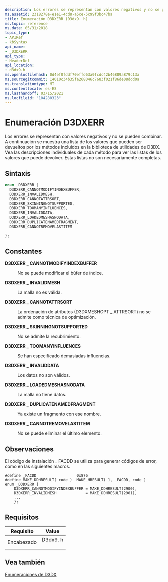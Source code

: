 ```yaml
---
description: Los errores se representan con valores negativos y no se pueden combinar.
ms.assetid: 2318278e-e1e1-4cd8-a5ce-5c99f3bc47ba
title: Enumeración D3DXERR (D3dx9. h)
ms.topic: reference
ms.date: 05/31/2018
topic_type:
- APIRef
- kbSyntax
api_name:
- _D3DXERR
api_type:
- HeaderDef
api_location:
- d3dx9.h
ms.openlocfilehash: 0d4ef0fddf70effd63a0fcdc42b46889a879c13a
ms.sourcegitcommit: 14010c34b35fa268046c7683f021f86de08ddd0a
ms.translationtype: MT
ms.contentlocale: es-ES
ms.lasthandoff: 03/15/2021
ms.locfileid: "104280323"
---
```

# <a name="d3dxerr-enumeration"></a>Enumeración D3DXERR

Los errores se representan con valores negativos y no se pueden combinar. A continuación se muestra una lista de los valores que pueden ser devueltos por los métodos incluidos en la biblioteca de utilidades de D3DX. Vea las descripciones individuales de cada método para ver las listas de los valores que puede devolver. Estas listas no son necesariamente completas.

## <a name="syntax"></a>Sintaxis


```C++
enum _D3DXERR {
  D3DXERR_CANNOTMODIFYINDEXBUFFER, 
  D3DXERR_INVALIDMESH, 
  D3DXERR_CANNOTATTRSORT, 
  D3DXERR_SKINNINGNOTSUPPORTED, 
  D3DXERR_TOOMANYINFLUENCES, 
  D3DXERR_INVALIDDATA, 
  D3DXERR_LOADEDMESHASNODATA, 
  D3DXERR_DUPLICATENAMEDFRAGMENT, 
  D3DXERR_CANNOTREMOVELASTITEM 

};
```



## <a name="constants"></a>Constantes

<dl> <dt>

<span id="D3DXERR_CANNOTMODIFYINDEXBUFFER"></span><span id="d3dxerr_cannotmodifyindexbuffer"></span>**D3DXERR \_ CANNOTMODIFYINDEXBUFFER**
</dt> <dd>

No se puede modificar el búfer de índice.

</dd> <dt>

<span id="D3DXERR_INVALIDMESH"></span><span id="d3dxerr_invalidmesh"></span>**D3DXERR \_ INVALIDMESH**
</dt> <dd>

La malla no es válida.

</dd> <dt>

<span id="D3DXERR_CANNOTATTRSORT"></span><span id="d3dxerr_cannotattrsort"></span>**D3DXERR \_ CANNOTATTRSORT**
</dt> <dd>

La ordenación de atributos (D3DXMESHOPT \_ ATTRSORT) no se admite como técnica de optimización.

</dd> <dt>

<span id="D3DXERR_SKINNINGNOTSUPPORTED"></span><span id="d3dxerr_skinningnotsupported"></span>**D3DXERR \_ SKINNINGNOTSUPPORTED**
</dt> <dd>

No se admite la recubrimiento.

</dd> <dt>

<span id="D3DXERR_TOOMANYINFLUENCES"></span><span id="d3dxerr_toomanyinfluences"></span>**D3DXERR \_ TOOMANYINFLUENCES**
</dt> <dd>

Se han especificado demasiadas influencias.

</dd> <dt>

<span id="D3DXERR_INVALIDDATA"></span><span id="d3dxerr_invaliddata"></span>**D3DXERR \_ INVALIDDATA**
</dt> <dd>

Los datos no son válidos.

</dd> <dt>

<span id="D3DXERR_LOADEDMESHASNODATA"></span><span id="d3dxerr_loadedmeshasnodata"></span>**D3DXERR \_ LOADEDMESHASNODATA**
</dt> <dd>

La malla no tiene datos.

</dd> <dt>

<span id="D3DXERR_DUPLICATENAMEDFRAGMENT"></span><span id="d3dxerr_duplicatenamedfragment"></span>**D3DXERR \_ DUPLICATENAMEDFRAGMENT**
</dt> <dd>

Ya existe un fragmento con ese nombre.

</dd> <dt>

<span id="D3DXERR_CANNOTREMOVELASTITEM"></span><span id="d3dxerr_cannotremovelastitem"></span>**D3DXERR \_ CANNOTREMOVELASTITEM**
</dt> <dd>

No se puede eliminar el último elemento.

</dd> </dl>

## <a name="remarks"></a>Observaciones

El código de instalación \_ FACDD se utiliza para generar códigos de error, como en las siguientes macros.


```
#define _FACDD                  0x876
#define MAKE_DDHRESULT( code )  MAKE_HRESULT( 1, _FACDD, code )
enum _D3DXERR {
    D3DXERR_CANNOTMODIFYINDEXBUFFER = MAKE_DDHRESULT(2900),
    D3DXERR_INVALIDMESH             = MAKE_DDHRESULT(2901),
    ...
    };
```



## <a name="requirements"></a>Requisitos



| Requisito | Value |
|-------------------|------------------------------------------------------------------------------------|
| Encabezado<br/> | <dl> <dt>D3dx9. h</dt> </dl> |



## <a name="see-also"></a>Vea también

<dl> <dt>

[Enumeraciones de D3DX](dx9-graphics-reference-d3dx-enums.md)
</dt> </dl>

 

 




